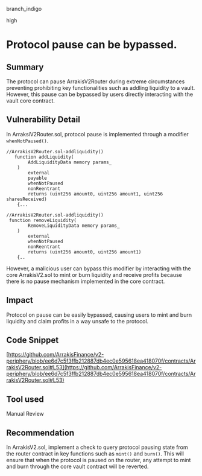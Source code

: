 branch_indigo

high

# Protocol pause can be bypassed.

## Summary
The protocol can pause ArrakisV2Router during extreme circumstances preventing prohibiting key functionalities such as addling liquidity to a vault. However, this pause can be bypassed by users directly interacting with the vault core contract. 
## Vulnerability Detail
In ArraksiV2Router.sol, protocol pause is implemented through a modifier `whenNotPaused()`.
```solidity
//ArrakisV2Router.sol-addliquidity()
   function addLiquidity(
        AddLiquidityData memory params_
    )
        external
        payable
        whenNotPaused
        nonReentrant
        returns (uint256 amount0, uint256 amount1, uint256 sharesReceived)
    {...
```
```solidity
//ArrakisV2Router.sol-addliquidity()
 function removeLiquidity(
        RemoveLiquidityData memory params_
    )
        external
        whenNotPaused
        nonReentrant
        returns (uint256 amount0, uint256 amount1)
    {..
```
However, a malicious user can bypass this modifier by interacting with the core ArrakisV2.sol to mint or burn liquidity and receive profits because there is no pause mechanism implemented in the core contract.
## Impact
Protocol on pause can be easily bypassed, causing users to mint and burn liquidity and claim profits in a way unsafe to the protocol. 
## Code Snippet
[https://github.com/ArrakisFinance/v2-periphery/blob/ee6d7c5f3ffb212887db4ec0e595618ea418070f/contracts/ArrakisV2Router.sol#L53](https://github.com/ArrakisFinance/v2-periphery/blob/ee6d7c5f3ffb212887db4ec0e595618ea418070f/contracts/ArrakisV2Router.sol#L53)
## Tool used

Manual Review

## Recommendation
In ArrakisV2.sol, implement a check to query protocol pausing state from the router contract in key functions such as `mint()` and `burn()`. This will ensure that when the protocol is paused on the router, any attempt to mint and burn through the core vault contract will be reverted. 